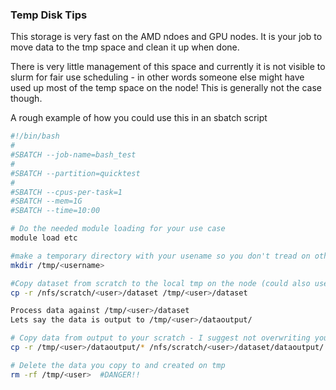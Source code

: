 ### Temp Disk Tips

This storage is very fast on the AMD ndoes and GPU nodes.  It is your job to move data to the tmp space and clean it up when done.

There is very little management of this space and currently it is not visible to slurm for fair use scheduling - in other words someone else might have used up most of the temp space on the node!  This is generally not the case though.

A rough example of how you could use this in an sbatch script

```bash
#!/bin/bash
#
#SBATCH --job-name=bash_test
#
#SBATCH --partition=quicktest
#
#SBATCH --cpus-per-task=1
#SBATCH --mem=1G
#SBATCH --time=10:00

# Do the needed module loading for your use case
module load etc

#make a temporary directory with your usename so you don't tread on others
mkdir /tmp/<username>

#Copy dataset from scratch to the local tmp on the node (could also use rsync)
cp -r /nfs/scratch/<user>/dataset /tmp/<user>/dataset

Process data against /tmp/<user>/dataset
Lets say the data is output to /tmp/<user>/dataoutput/

# Copy data from output to your scratch - I suggest not overwriting your original dataset!
cp -r /tmp/<user>/dataoutput/* /nfs/scratch/<user>/dataset/dataoutput/

# Delete the data you copy to and created on tmp
rm -rf /tmp/<user>  #DANGER!!  
```